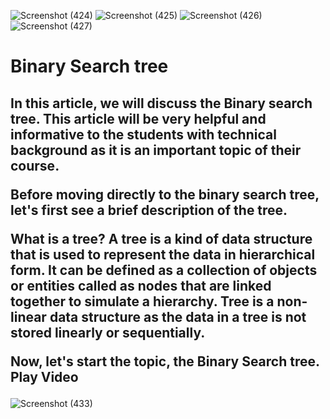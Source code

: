 ![Screenshot (424)](https://user-images.githubusercontent.com/89120960/204856926-0ec93b74-095d-4474-9c8a-29d8a7405a96.png)
![Screenshot (425)](https://user-images.githubusercontent.com/89120960/204856934-99217def-1775-47b2-a8ca-582d2387209b.png)
![Screenshot (426)](https://user-images.githubusercontent.com/89120960/204856936-f4c85109-4a85-467d-8dcb-e90eb1fe9f4d.png)
![Screenshot (427)](https://user-images.githubusercontent.com/89120960/204857274-ae4d7edd-e2da-481a-8da6-05d35bb94317.png)

<h1>Binary Search tree</h1>
<h2>
In this article, we will discuss the Binary search tree. This article will be very helpful and informative to the students with technical background as it is an important topic of their course.

Before moving directly to the binary search tree, let's first see a brief description of the tree.

What is a tree?
A tree is a kind of data structure that is used to represent the data in hierarchical form. It can be defined as a collection of objects or entities called as nodes that are linked together to simulate a hierarchy. Tree is a non-linear data structure as the data in a tree is not stored linearly or sequentially.

Now, let's start the topic, the Binary Search tree.
Play Video
</h2>

![Screenshot (433)](https://user-images.githubusercontent.com/89120960/204860871-9e70e0f5-6802-4e60-b0d8-f6cc43b917a1.png)
